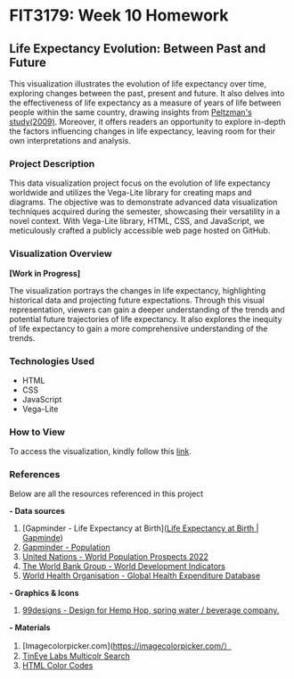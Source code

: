 # FIT3179: Week 10 Homework
## Life Expectancy Evolution: Between Past and Future

This visualization illustrates the evolution of life expectancy over time, exploring changes between the past, present and future. It also delves into the effectiveness of life expectancy as a measure of years of life between people within the same country, drawing insights from [Peltzman's study(2009)](https://www.aeaweb.org/articles?id=10.1257/jep.23.4.175). Moreover, it offers readers an opportunity to explore in-depth the factors influencing changes in life expectancy, leaving room for their own interpretations and analysis.

### Project Description

This data visualization project focus on the evolution of life expectancy worldwide and utilizes the Vega-Lite library for creating maps and diagrams. The objective was to demonstrate advanced data visualization techniques acquired during the semester, showcasing their versatility in a novel context. With Vega-Lite library, HTML, CSS, and JavaScript, we meticulously crafted a publicly accessible web page hosted on GitHub. 

### Visualization Overview

**[Work in Progress]**

The visualization portrays the changes in life expectancy, highlighting historical data and projecting future expectations. Through this visual representation, viewers can gain a deeper understanding of the trends and potential future trajectories of life expectancy. It also explores the inequity of life expectancy to gain a more comprehensive understanding of the trends.

### Technologies Used

- HTML
- CSS
- JavaScript
- Vega-Lite

### How to View

To access the visualization, kindly follow this [link](Working_in_progress).

### References

Below are all the resources referenced in this project

**- Data sources**

1.	[Gapminder - Life Expectancy at Birth]([Life Expectancy at Birth | Gapminde](https://www.gapminder.org/data/documentation/gd004/))
2.	[Gapminder - Population](https://www.gapminder.org/data/documentation/gd003/)
3.	[United Nations - World Population Prospects 2022](https://population.un.org/wpp/Download/Standard/MostUsed/)
4.	[The World Bank Group - World Development Indicators](https://datacatalog.worldbank.org/search/dataset/0037712/World-Development-Indicators)
5.	[World Health Organisation - Global Health Expenditure Database](https://apps.who.int/nha/database/Select/Indicators/en)

**- Graphics & Icons**

1.	[99designs - Design for Hemp Hop, spring water / beverage company.](https://99designs.com.au/profiles/tonitrix/designs/1766509)
 
 **- Materials**
 
1.	[Imagecolorpicker.com](https://imagecolorpicker.com/）
2.	[TinEye Labs Multicolr Search](https://labs.tineye.com/color/) 
3.	[HTML Color Codes](https://htmlcolorcodes.com/)







